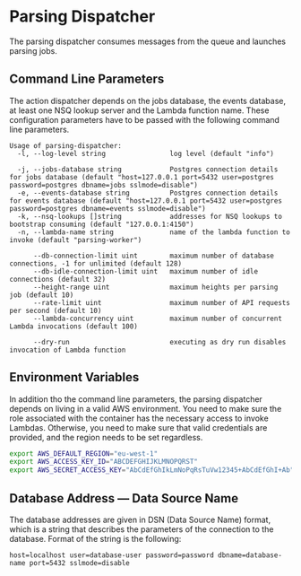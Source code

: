 # Parsing Dispatcher

The parsing dispatcher consumes messages from the queue and launches parsing jobs.

## Command Line Parameters

The action dispatcher depends on the jobs database, the events database, at least one NSQ lookup server and the Lambda function name.
These configuration parameters have to be passed with the following command line parameters.

```
Usage of parsing-dispatcher:
  -l, --log-level string                log level (default "info")

  -j, --jobs-database string            Postgres connection details for jobs database (default "host=127.0.0.1 port=5432 user=postgres password=postgres dbname=jobs sslmode=disable")
  -e, --events-database string          Postgres connection details for events database (default "host=127.0.0.1 port=5432 user=postgres password=postgres dbname=events sslmode=disable")
  -k, --nsq-lookups []string            addresses for NSQ lookups to bootstrap consuming (default "127.0.0.1:4150")
  -n, --lambda-name string              name of the lambda function to invoke (default "parsing-worker")

      --db-connection-limit uint        maximum number of database connections, -1 for unlimited (default 128)
      --db-idle-connection-limit uint   maximum number of idle connections (default 32)
      --height-range uint               maximum heights per parsing job (default 10)
      --rate-limit uint                 maximum number of API requests per second (default 10)
      --lambda-concurrency uint         maximum number of concurrent Lambda invocations (default 100)

      --dry-run                         executing as dry run disables invocation of Lambda function
```

## Environment Variables

In addition tho the command line parameters, the parsing dispatcher depends on living in a valid AWS environment.
You need to make sure the role associated with the container has the necessary access to invoke Lambdas.
Otherwise, you need to make sure that valid credentials are provided, and the region needs to be set regardless.

```sh
export AWS_DEFAULT_REGION="eu-west-1"
export AWS_ACCESS_KEY_ID="ABCDEFGHIJKLMNOPQRST"
export AWS_SECRET_ACCESS_KEY="AbCdEfGhIkLmNoPqRsTuVw12345+AbCdEfGhI+Ab"
```

## Database Address — Data Source Name

The database addresses are given in DSN (Data Source Name) format, which is a string that describes the parameters of the connection to the database.
Format of the string is the following:

```
host=localhost user=database-user password=password dbname=database-name port=5432 sslmode=disable
```
